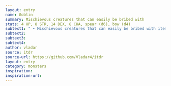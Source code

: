 ```yaml
---
layout: entry 
name: Goblin
summary: Mischievous creatures that can easily be bribed with 
stats: 4 HP, 8 STR, 14 DEX, 8 CHA, spear (d6), bow (d4)
subtext1: " • Mischievous creatures that can easily be bribed with items that they consider pretty. Some of them can cast Cantrips."
subtext2: 
subtext3: 
subtext4: 
author: vladar
source: itdr
source-url: https://github.com/Vladar4/itdr
layout: entry
category: monsters
inspiration: 
inspiration-url: 
---
```

